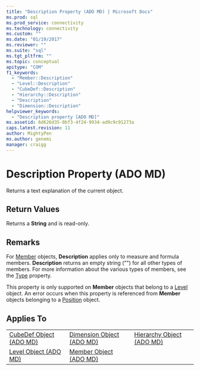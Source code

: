 ```yaml
---
title: "Description Property (ADO MD) | Microsoft Docs"
ms.prod: sql
ms.prod_service: connectivity
ms.technology: connectivity
ms.custom: ""
ms.date: "01/19/2017"
ms.reviewer: ""
ms.suite: "sql"
ms.tgt_pltfrm: ""
ms.topic: conceptual
apitype: "COM"
f1_keywords: 
  - "Member::Description"
  - "Level::Description"
  - "CubeDef::Description"
  - "Hierarchy::Description"
  - "Description"
  - "Dimension::Description"
helpviewer_keywords: 
  - "Description property [ADO MD]"
ms.assetid: 6d626d35-0bf3-4f24-9934-ad9c9c91273a
caps.latest.revision: 11
author: MightyPen
ms.author: genemi
manager: craigg
---
```

# Description Property (ADO MD)
Returns a text explanation of the current object.  
  
## Return Values  
 Returns a **String** and is read-only.  
  
## Remarks  
 For [Member](../../../ado/reference/ado-md-api/member-object-ado-md.md) objects, **Description** applies only to measure and formula members. **Description** returns an empty string ("") for all other types of members. For more information about the various types of members, see the [Type](../../../ado/reference/ado-md-api/type-property-ado-md.md) property.  
  
 This property is only supported on **Member** objects that belong to a [Level](../../../ado/reference/ado-md-api/level-object-ado-md.md) object. An error occurs when this property is referenced from **Member** objects belonging to a [Position](../../../ado/reference/ado-md-api/position-object-ado-md.md) object.  
  
## Applies To  
  
||||  
|-|-|-|  
|[CubeDef Object (ADO MD)](../../../ado/reference/ado-md-api/cubedef-object-ado-md.md)|[Dimension Object (ADO MD)](../../../ado/reference/ado-md-api/dimension-object-ado-md.md)|[Hierarchy Object (ADO MD)](../../../ado/reference/ado-md-api/hierarchy-object-ado-md.md)|  
|[Level Object (ADO MD)](../../../ado/reference/ado-md-api/level-object-ado-md.md)|[Member Object (ADO MD)](../../../ado/reference/ado-md-api/member-object-ado-md.md)||
